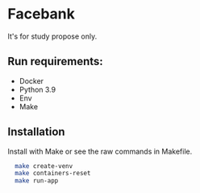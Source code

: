 # Facebank

It's for study propose only.


## Run requirements:

* Docker
* Python 3.9
* Env
* Make


## Installation

Install with Make or see the raw commands in Makefile.

```bash
  make create-venv
  make containers-reset
  make run-app
```
    
